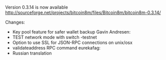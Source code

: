 Version 0.3.14 is now available
http://sourceforge.net/projects/bitcoin8m/files/Bitcoin8m/bitcoin8m-0.3.14/

Changes:
* Key pool feature for safer wallet backup
Gavin Andresen:
* TEST network mode with switch -testnet
* Option to use SSL for JSON-RPC connections on unix/osx
* validateaddress RPC command
eurekafag:
* Russian translation

